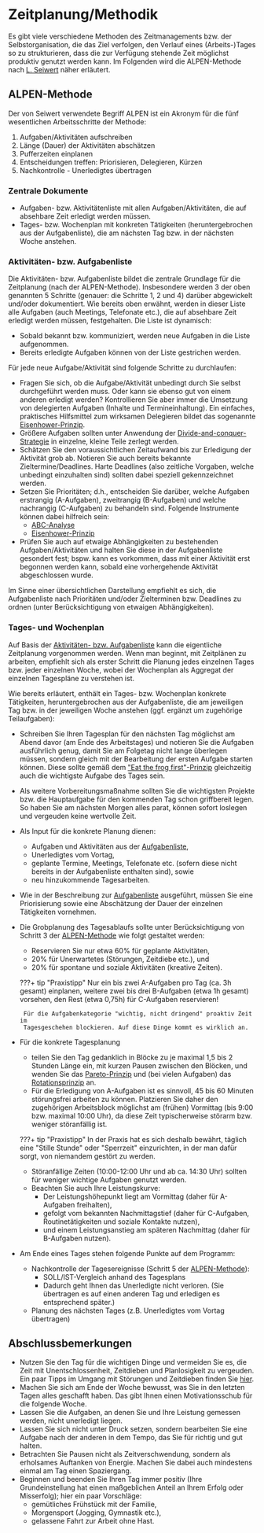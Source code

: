 # Zeitplanung/Methodik
Es gibt viele verschiedene Methoden des Zeitmanagements bzw. der
Selbstorganisation, die das Ziel verfolgen, den Verlauf eines (Arbeits-)Tages
so zu strukturieren, dass die zur Verfügung stehende Zeit möglichst produktiv
genutzt werden kann. Im Folgenden wird die ALPEN-Methode nach
[L. Seiwert](./index.md#zusammenfassung-und-literatur)
näher erläutert.

## ALPEN-Methode
Der von Seiwert verwendete Begriff ALPEN ist ein Akronym für die fünf
wesentlichen Arbeitsschritte der Methode:

 1. Aufgaben/Aktivitäten aufschreiben
 1. Länge (Dauer) der Aktivitäten abschätzen
 1. Pufferzeiten einplanen
 1. Entscheidungen treffen: Priorisieren, Delegieren, Kürzen
 1. Nachkontrolle - Unerledigtes übertragen

### Zentrale Dokumente
 - Aufgaben- bzw. Aktivitätenliste mit allen Aufgaben/Aktivitäten, die auf
   absehbare Zeit erledigt werden müssen.
 - Tages- bzw. Wochenplan mit konkreten Tätigkeiten (heruntergebrochen aus
   der Aufgabenliste), die am nächsten Tag bzw. in der nächsten
   Woche anstehen.

### Aktivitäten- bzw. Aufgabenliste
Die Aktivitäten- bzw. Aufgabenliste bildet die zentrale Grundlage für die
Zeitplanung (nach der ALPEN-Methode). Insbesondere werden 3 der oben genannten
5 Schritte (genauer: die Schritte 1, 2 und 4) darüber abgewickelt und/oder
dokumentiert.
Wie bereits oben erwähnt, werden in dieser Liste alle Aufgaben
(auch Meetings, Telefonate etc.), die auf absehbare Zeit erledigt werden
müssen, festgehalten. Die Liste ist dynamisch:

 - Sobald bekannt bzw. kommuniziert, werden neue Aufgaben in die Liste
   aufgenommen.
 - Bereits erledigte Aufgaben können von der Liste gestrichen werden.

Für jede neue Aufgabe/Aktivität sind folgende Schritte zu durchlaufen:

 - Fragen Sie sich, ob die Aufgabe/Aktivität unbedingt durch Sie selbst
   durchgeführt werden muss. Oder kann sie ebenso gut von einem anderen
   erledigt werden? Kontrollieren Sie aber immer die Umsetzung von
   delegierten Aufgaben (Inhalte und Termineinhaltung).
   Ein einfaches, praktisches Hilfsmittel zum wirksamen Delegieren bildet
   das sogenannte [Eisenhower-Prinzip](./priorisierung.md#eisenhower-prinzip).
 - Größere Aufgaben sollten unter Anwendung der
   [Divide-and-conquer-Strategie](./zielerreichung.md#divide-and-conquer-strategie)
   in einzelne, kleine Teile zerlegt werden.
 - Schätzen Sie den voraussichtlichen Zeitaufwand bis zur Erledigung der
   Aktivität grob ab. Notieren Sie auch bereits bekannte Zieltermine/Deadlines.
   Harte Deadlines (also zeitliche Vorgaben, welche unbedingt einzuhalten sind)
   sollten dabei speziell gekennzeichnet werden.
 - Setzen Sie Prioritäten; d.h., entscheiden Sie darüber, welche Aufgaben
   erstrangig (A-Aufgaben), zweitrangig (B-Aufgaben) und welche nachrangig
   (C-Aufgaben) zu behandeln sind. Folgende
   Instrumente können dabei hilfreich sein:
    - [ABC-Analyse](./priorisierung.md#abc-analyse)
    - [Eisenhower-Prinzip](./priorisierung.md#eisenhower-prinzip)
 - Prüfen Sie auch auf etwaige Abhängigkeiten zu bestehenden
   Aufgaben/Aktivitäten und halten Sie diese in der Aufgabenliste gesondert
   fest;    bspw. kann es vorkommen, dass mit einer Aktivität erst begonnen
   werden kann, sobald eine vorhergehende Aktivität abgeschlossen wurde.

Im Sinne einer übersichtlichen Darstellung empfiehlt es sich, die 
Aufgabenliste nach Prioritäten und/oder Zielterminen bzw. Deadlines zu
ordnen (unter Berücksichtigung von etwaigen Abhängigkeiten).

### Tages- und Wochenplan
Auf Basis der
[Aktivitäten- bzw. Aufgabenliste](#aktivitaten-bzw-aufgabenliste)
kann die eigentliche Zeitplanung vorgenommen werden.
Wenn man beginnt, mit Zeitplänen zu arbeiten, empfiehlt sich als erster
Schritt die Planung jedes einzelnen Tages bzw. jeder einzelnen Woche,
wobei der Wochenplan als Aggregat der einzelnen Tagespläne zu verstehen ist.

Wie bereits erläutert, enthält ein Tages- bzw. Wochenplan konkrete
Tätigkeiten, heruntergebrochen aus der Aufgabenliste,
die am jeweiligen Tag bzw. in der jeweiligen Woche anstehen (ggf. ergänzt
um zugehörige Teilaufgaben):

 - Schreiben Sie Ihren Tagesplan für den nächsten Tag möglichst am Abend davor
   (am Ende des Arbeitstages) und notieren Sie die Aufgaben ausführlich genug,
   damit Sie am Folgetag nicht lange überlegen müssen, sondern gleich mit der
   Bearbeitung der ersten Aufgabe starten können. Diese sollte gemäß dem
   ["Eat the frog first"-Prinzip](./zielerreichung.md#eat-the-frog-first)
   gleichzeitig auch die wichtigste Aufgabe des Tages sein.
 - Als weitere Vorbereitungsmaßnahme sollten Sie die wichtigsten Projekte bzw.
   die Hauptaufgabe für den kommenden Tag schon griffbereit legen. So haben Sie
   am nächsten Morgen alles parat, können sofort loslegen und vergeuden keine
   wertvolle Zeit.
 - Als Input für die konkrete Planung dienen:
    - Aufgaben und Aktivitäten aus der [Aufgabenliste](#aktivitaten-bzw-aufgabenliste),
    - Unerledigtes vom Vortag,
    - geplante Termine, Meetings, Telefonate etc. (sofern diese nicht bereits
      in der Aufgabenliste enthalten sind), sowie
    - neu hinzukommende Tagesarbeiten.

 - Wie in der Beschreibung zur [Aufgabenliste](#aktivitaten-bzw-aufgabenliste)
   ausgeführt, müssen Sie eine Priorisierung sowie eine Abschätzung der Dauer
   der einzelnen Tätigkeiten vornehmen.
 - Die Grobplanung des Tagesablaufs sollte unter Berücksichtigung von Schritt 3
   der [ALPEN-Methode](#alpen-methode)  wie folgt gestaltet werden:
    - Reservieren Sie nur etwa 60% für geplante Aktivitäten,
    - 20% für Unerwartetes (Störungen, Zeitdiebe etc.), und
    - 20% für spontane und soziale Aktivitäten (kreative Zeiten).

    ???+ tip "Praxistipp"
        Nur ein bis zwei A-Aufgaben pro Tag (ca. 3h gesamt) einplanen, weitere
        zwei bis drei B-Aufgaben (etwa 1h gesamt) vorsehen, den Rest
        (etwa 0,75h) für C-Aufgaben reservieren!
 
        Für die Aufgabenkategorie "wichtig, nicht dringend" proaktiv Zeit im
        Tagesgeschehen blockieren. Auf diese Dinge kommt es wirklich an.

 - Für die konkrete Tagesplanung
    - teilen Sie den Tag gedanklich in Blöcke zu je maximal 1,5 bis 2 Stunden
      Länge ein, mit kurzen Pausen zwischen den Blöcken, und wenden Sie
      das [Pareto-Prinzip](./zielerreichung.md#pareto-prinzip) und (bei vielen
      Aufgaben) das [Rotationsprinzip](./zielerreichung.md#pareto-prinzip) an.
    - Für die Erledigung von A-Aufgaben ist es sinnvoll, 45 bis 60 Minuten
      störungsfrei arbeiten zu können. Platzieren Sie daher den zugehörigen
      Arbeitsblock möglichst am (frühen) Vormittag (bis 9:00 bzw. maximal
      10:00 Uhr), da diese Zeit typischerweise störarm bzw. weniger
      störanfällig ist.

    ???+ tip "Praxistipp"
        In der Praxis hat es sich deshalb bewährt, täglich eine "Stille Stunde"
        oder "Sperrzeit" einzurichten, in der man dafür sorgt, von niemandem
        gestört zu werden.

    - Störanfällige Zeiten (10:00-12:00 Uhr und ab ca. 14:30 Uhr) sollten für weniger
      wichtige Aufgaben genutzt werden.
    - Beachten Sie auch Ihre Leistungskurve:
        - Der Leistungshöhepunkt liegt am Vormittag (daher für A-Aufgaben
          freihalten),
        - gefolgt vom bekannten Nachmittagstief (daher für C-Aufgaben,
          Routinetätigkeiten und soziale Kontakte nutzen),
        - und einem Leistungsanstieg am späteren Nachmittag (daher für
          B-Aufgaben nutzen).

 - Am Ende eines Tages stehen folgende Punkte auf dem Programm:
    - Nachkontrolle der Tagesereignisse (Schritt 5 der
      [ALPEN-Methode](#alpen-methode)):
        - SOLL/IST-Vergleich anhand des Tagesplans
        - Dadurch geht Ihnen das
          Unerledigte nicht verloren. (Sie übertragen es auf einen anderen
          Tag und erledigen es entsprechend später.) 
    - Planung des nächsten Tages (z.B. Unerledigtes vom Vortag übertragen)

## Abschlussbemerkungen
 - Nutzen Sie den Tag für die wichtigen Dinge und vermeiden Sie es, die Zeit
   mit Unentschlossenheit, Zeitdieben und Planlosigkeit zu vergeuden.
   Ein paar Tipps im Umgang mit Störungen und Zeitdieben finden Sie
   [hier](./zeitdiebe.md).
 - Machen Sie sich am Ende der Woche bewusst, was Sie in den letzten Tagen
   alles geschafft haben. Das gibt Ihnen einen Motivationsschub für die
   folgende Woche.
 - Lassen Sie die Aufgaben, an denen Sie und Ihre Leistung gemessen werden,
   nicht unerledigt liegen.
 - Lassen Sie sich nicht unter Druck setzen, sondern bearbeiten Sie eine
   Aufgabe nach der anderen in dem Tempo, das Sie für richtig und gut halten.
 - Betrachten Sie Pausen nicht als Zeitverschwendung, sondern als erholsames
   Auftanken von Energie. Machen Sie dabei auch mindestens einmal am Tag
   einen Spaziergang.
 - Beginnen und beenden Sie Ihren Tag immer positiv (Ihre Grundeinstellung
   hat einen maßgeblichen Anteil an Ihrem Erfolg oder Misserfolg); hier
   ein paar Vorschläge:
    - gemütliches Frühstück mit der Familie,
    - Morgensport (Jogging, Gymnastik etc.),
    - gelassene Fahrt zur Arbeit ohne Hast.

